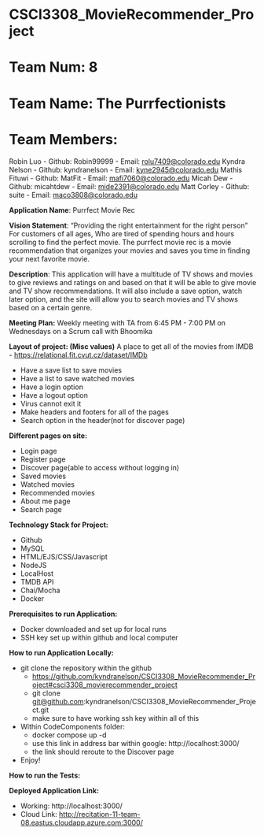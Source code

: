 # CSCI3308_MovieRecommender_Project
# Team Num: 8
# Team Name: The Purrfectionists
# Team Members: 
  Robin Luo
    - Github: Robin99999
    - Email: rolu7409@colorado.edu
  Kyndra Nelson
    - Github: kyndranelson
    - Email: kyne2945@colorado.edu
  Mathis Fituwi
    - Github: MatFit
    - Email: mafi7060@colorado.edu
  Micah Dew
    - Github: micahtdew
    - Email: mide2391@colorado.edu
  Matt Corley
    - Github: suite
    - Email: maco3808@colorado.edu


**Application Name**: Purrfect Movie Rec

**Vision Statement**: “Providing the right entertainment for the right person”
For customers of all ages, Who are tired of spending hours and hours scrolling to find the perfect movie. The purrfect movie rec is a movie recommendation that organizes your movies and saves you time in finding your next favorite movie. 

**Description**: This application will have a multitude of TV shows and movies to give reviews and ratings on and based on that it will be able to give movie and TV show recommendations. It will also include a save option, watch later option, and the site will allow you to search movies and TV shows based on a certain genre. 

**Meeting Plan:** Weekly meeting with TA from 6:45 PM - 7:00 PM on Wednesdays on a Scrum call with Bhoomika



**Layout of project: (Misc values)**
A place to get all of the movies from 
IMDB - https://relational.fit.cvut.cz/dataset/IMDb

  - Have a save list to save movies
  - Have a list to save watched movies
  - Have a login option 
  - Have a logout option
  - Virus cannot exit it 
  - Make headers and footers for all of the pages
  - Search option in the header(not for discover page)


**Different pages on site:**
  - Login page
  - Register page
  - Discover page(able to access without logging in)
  - Saved movies
  - Watched movies
  - Recommended movies
  - About me page
  - Search page

**Technology Stack for Project:**
  - Github
  - MySQL
  - HTML/EJS/CSS/Javascript
  - NodeJS
  - LocalHost
  - TMDB API
  - Chai/Mocha
  - Docker

**Prerequisites to run Application:**
  - Docker downloaded and set up for local runs
  - SSH key set up within github and local computer

**How to run Application Locally:**
  - git clone the repository within the github
    - https://github.com/kyndranelson/CSCI3308_MovieRecommender_Project#csci3308_movierecommender_project
    - git clone git@github.com:kyndranelson/CSCI3308_MovieRecommender_Project.git
    - make sure to have working ssh key within all of this
  - Within CodeComponents folder:
    - docker compose up -d
    - use this link in address bar within google: http://localhost:3000/
    - the link should reroute to the Discover page
  - Enjoy!

**How to run the Tests:**

**Deployed Application Link:**
- Working: http://localhost:3000/
- Cloud Link: http://recitation-11-team-08.eastus.cloudapp.azure.com:3000/

